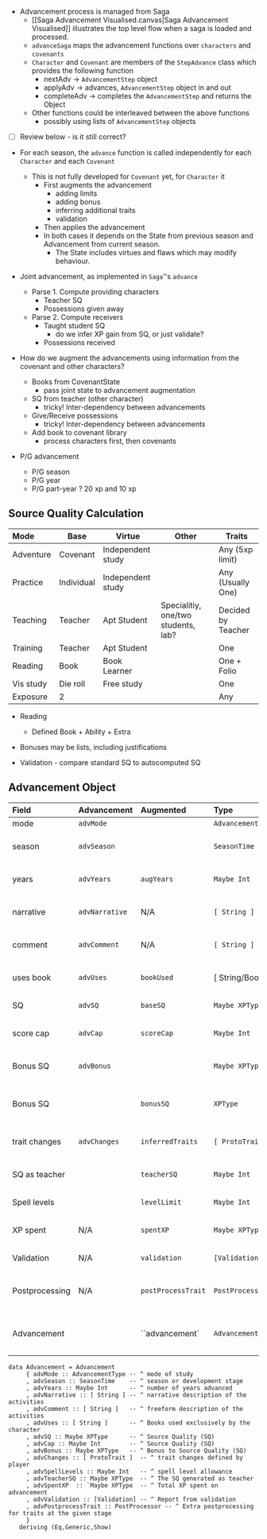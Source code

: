 
+ Advancement process is managed from Saga
	+ [[Saga Advancement Visualised.canvas|Saga Advancement Visualised]] illustrates the top level flow when a saga is loaded and processed.
	+ `advanceSaga` maps the advancement functions over `characters` and `covenants`
	+ `Character` and `Covenant` are members of the `StepAdvance` class which provides the following function
		+ nextAdv -> `AdvancementStep` object
		+ applyAdv -> advances, `AdvancementStep` object in and out
		+ completeAdv -> completes the `AdvancementStep` and returns the Object
	+ Other functions could be interleaved between the above functions
		+ possibly using lists of `AdvancementStep` objects
+ [ ] Review below - is it still correct?		
+ For each season, the `advance` function is called independently for each `Character` and each `Covenant`
	+ This is not fully developed for `Covenant` yet, for `Character` it
		+ First augments the advancement
			+ adding limits
			+ adding bonus
			+ inferring additional traits
			+ validation
		+ Then applies the advancement
	    + In both cases it depends on the State from previous season and Advancement from current season.
	        + The State includes virtues and flaws which may modify behaviour.
+ Joint advancement, as implemented in `Saga`''s `advance`
	+ Parse 1.  Compute providing characters
		+ Teacher SQ
		+ Possessions given away
	+ Parse 2.  Compute receivers
		+ Taught student SQ
			+ do we infer XP gain from SQ, or just validate?
		+ Possessions received
+ How do we augment the advancements using information from the covenant and other characters?
	+ Books from CovenantState
		+ pass joint state to advancement augmentation
	+ SQ from teacher (other character)
		+ tricky!  Inter-dependency between advancements
	+ Give/Receive possessions
		+ tricky!  Inter-dependency between advancements
	+ Add book to covenant library
		+ process characters first, then covenants

+ P/G advancement
	+ P/G season
	+ P/G year
	+ P/G part-year ?  20 xp and 10 xp

## Source Quality Calculation

| Mode      | Base       | Virtue            | Other                               | Traits             |
| :-------- | ---------- | ----------------- | ----------------------------------- | ------------------ |
| Adventure | Covenant   | Independent study |                                     | Any (5xp limit)    |
| Practice  | Individual | Independent study |                                     | Any (Usually One)  |
| Teaching  | Teacher    | Apt Student       | Specialitiy, one/two students, lab? | Decided by Teacher |
| Training  | Teacher    | Apt Student       |                                     | One                |
| Reading   | Book       | Book Learner      |                                     | One + Folio        |
| Vis study | Die roll   | Free study        |                                     | One                |
| Exposure  | 2          |                   |                                     | Any                |

+ Reading
	+ Defined Book + Ability + Extra

+ Bonuses may be lists, including justifications
+ Validation - compare standard SQ to autocomputed SQ


## Advancement Object


| Field          | Advancement    | Augmented          | Type              | Comment                                            |     |     |     |
| :------------- | :------------- | :----------------- | :---------------- | :------------------------------------------------- | --- | --- | --- |
| mode           | `advMode`      |                    | `AdvancementType` | mode of study                                      |     |     |     |
| season         | `advSeason`    |                    | `SeasonTime`      | season or development stage                        |     |     |     |
| years          | `advYears`     | `augYears`         | `Maybe Int`       | number of years advanced                           |     |     |     |
| narrative      | `advNarrative` | N/A                | `[ String ]`      | narrative description of the activities            |     |     |     |
| comment        | `advComment`   | N/A                | `[ String ]`      | freeform description of the activities             |     |     |     |
| uses book      | `advUses`      | `bookUsed`         | [ String/Book ]   | Books used exclusively by the character            |     |     |     |
| SQ             | `advSQ`        | `baseSQ`           | `Maybe XPType`    | Source Quality (SQ)                                |     |     |     |
| score cap      | `advCap`       | `scoreCap`         | `Maybe Int`       | advancement cap on abilities/arts                  |     |     |     |
| Bonus SQ       | `advBonus`     |                    | `Maybe XPType`    | Bonus to Source Quality (SQ)                       |     |     |     |
| Bonus SQ       |                | `bonusSQ`          | `XPType`          | Bonus to Source Quality from Virtues and Flaws     |     |     |     |
| trait changes  | `advChanges`   | `inferredTraits`   | `[ ProtoTrait ]`  | trait changes defined by player                    |     |     |     |
| SQ as teacher  |                | `teacherSQ`        | `Maybe Int`       | The SQ generated as teacher                        |     |     |     |
| Spell levels   |                | `levelLimit`       | `Maybe Int`       | spell level allowance                              |     |     |     |
| XP spent       | N/A            | `spentXP`          | `Maybe XPType`    | Total XP spent on advancement                      |     |     |     |
| Validation     | N/A            | `validation`       | `[Validation]`    | Report from validation                             |     |     |     |
| Postprocessing | N/A            | `postProcessTrait` | `PostProcessor`   | Extra postprocessing for traits at the given stage |     |     |     |
| Advancement    |                | ``advancement`     | `Advancement`     | Base advancement as entered by the user            |     |     |     |

```
data Advancement = Advancement
     { advMode :: AdvancementType -- ^ mode of study
     , advSeason :: SeasonTime    -- ^ season or development stage
     , advYears :: Maybe Int      -- ^ number of years advanced
     , advNarrative :: [ String ] -- ^ narrative description of the activities
     , advComment :: [ String ]   -- ^ freeform description of the activities
     , advUses :: [ String ]      -- ^ Books used exclusively by the character
     , advSQ :: Maybe XPType      -- ^ Source Quality (SQ)
     , advCap :: Maybe Int        -- ^ Source Quality (SQ)
     , advBonus :: Maybe XPType   -- ^ Bonus to Source Quality (SQ)
     , advChanges :: [ ProtoTrait ]  -- ^ trait changes defined by player
     , advSpellLevels :: Maybe Int   -- ^ spell level allowance
     , advTeacherSQ :: Maybe XPType  -- ^ The SQ generated as teacher
     , advSpentXP  :: `Maybe XPType  -- ^ Total XP spent on advancement
     , advValidation :: [Validation] -- ^ Report from validation
     , advPostprocessTrait :: PostProcessor -- ^ Extra postprocessing for traits at the given stage
     }
   deriving (Eq,Generic,Show)
```
